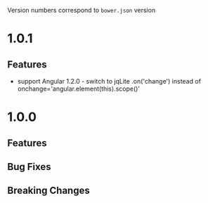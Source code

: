 Version numbers correspond to `bower.json` version

# 1.0.1
## Features
- support Angular 1.2.0 - switch to jqLite .on('change') instead of onchange='angular.element(this).scope()'

# 1.0.0

## Features

## Bug Fixes

## Breaking Changes